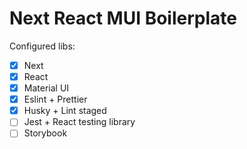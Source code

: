 # Next React MUI Boilerplate

Configured libs:

- [x] Next
- [x] React
- [x] Material UI
- [x] Eslint + Prettier
- [x] Husky + Lint staged
- [ ] Jest + React testing library
- [ ] Storybook
